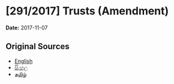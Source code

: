 # [291/2017] Trusts (Amendment)

**Date:** 2017-11-07

## Original Sources

- [English](https://documents.gov.lk/view/bills/2017/11/291-2017_E.pdf)
- [සිංහල](https://documents.gov.lk/view/bills/2017/11/291-2017_S.pdf)
- [தமிழ்](https://documents.gov.lk/view/bills/2017/11/291-2017_T.pdf)
